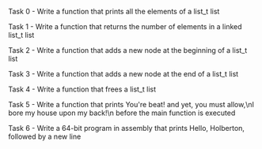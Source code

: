 Task 0 - Write a function that prints all the elements of a list_t list

Task 1 - Write a function that returns the number of elements in a linked list_t list

Task 2 - Write a function that adds a new node at the beginning of a list_t list

Task 3 - Write a function that adds a new node at the end of a list_t list

Task 4 - Write a function that frees a list_t list

Task 5 -  Write a function that prints You're beat! and yet, you must allow,\nI bore my house upon my back!\n before the main function is executed

Task 6 - Write a 64-bit program in assembly that prints Hello, Holberton, followed by a new line

